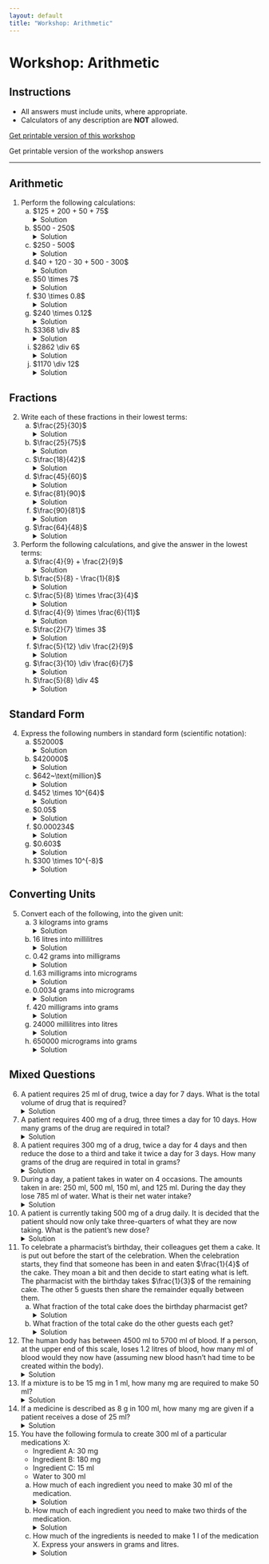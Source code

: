 ```yaml
---
layout: default
title: "Workshop: Arithmetic"
---
```


<h1>Workshop: Arithmetic</h1>

<div class="instructions">
    <h2>Instructions</h2>
    <ul>
        <li>All answers must include units, where appropriate.</li>
        <li>Calculators of any description are <strong>NOT</strong> allowed.</li>
    </ul>
</div>
<p><a href="pha4010y_ws.pdf">Get printable version of this workshop</a></p>
<p><a hfre="pha4010y_ws_answers.pdf">Get printable version of the workshop answers</a></p>
<hr>

<h2>Arithmetic</h2>
<ol>
    <li>Perform the following calculations:
        <ol type="a">
            <li>$125 + 200 + 50 + 75$
                <details class="solution-details">
                    <summary>Solution</summary>
                    <div class="solution-content">
                        <p>$125 + 200 + 50 + 75 = \textbf{450}$</p>
                    </div>
                </details>
            </li>
            <li>$500 - 250$
                <details class="solution-details">
                    <summary>Solution</summary>
                    <div class="solution-content">
                        <p>$500 - 250 = \textbf{250}$</p>
                    </div>
                </details>
            </li>
            <li>$250 - 500$
                <details class="solution-details">
                    <summary>Solution</summary>
                    <div class="solution-content">
                        <p>$250 - 500 = \textbf{-250}$</p>
                    </div>
                </details>
            </li>
            <li>$40 + 120 - 30 + 500 - 300$
                <details class="solution-details">
                    <summary>Solution</summary>
                    <div class="solution-content">
                        <p>$40 + 120 - 30 + 500 - 300 = \textbf{330}$</p>
                    </div>
                </details>
            </li>
            <li>$50 \times 7$
                <details class="solution-details">
                    <summary>Solution</summary>
                    <div class="solution-content">
                        <p>$50 \times 7 = \textbf{350}$</p>
                    </div>
                </details>
            </li>
            <li>$30 \times 0.8$
                <details class="solution-details">
                    <summary>Solution</summary>
                    <div class="solution-content">
                        <p>$30 \times 0.8 = \textbf{24}$</p>
                    </div>
                </details>
            </li>
            <li>$240 \times 0.12$
                <details class="solution-details">
                    <summary>Solution</summary>
                    <div class="solution-content">
                        <p>$240 \times 0.12 = \textbf{28.8}$</p>
                    </div>
                </details>
            </li>
            <li>$3368 \div 8$
                <details class="solution-details">
                    <summary>Solution</summary>
                    <div class="solution-content">
                        <p>$3368 \div 8 = \textbf{421}$</p>
                    </div>
                </details>
            </li>
            <li>$2862 \div 6$
                <details class="solution-details">
                    <summary>Solution</summary>
                    <div class="solution-content">
                        <p>$2862 \div 6 = \textbf{477}$</p>
                    </div>
                </details>
            </li>
            <li>$1170 \div 12$
                <details class="solution-details">
                    <summary>Solution</summary>
                    <div class="solution-content">
                        <p>$1170 \div 12 = \textbf{97.5}$</p>
                    </div>
                </details>
            </li>
        </ol>
    </li>
</ol>

<h2>Fractions</h2>
<ol start="2">
    <li>Write each of these fractions in their lowest terms:
        <ol type="a">
            <li>$\frac{25}{30}$
                <details class="solution-details">
                    <summary>Solution</summary>
                    <div class="solution-content">
                        <p>$\frac{25}{30} = \frac{5 \times 5}{5 \times 6} = \textbf{$\frac{5}{6}$}$</p>
                    </div>
                </details>
            </li>
            <li>$\frac{25}{75}$
                <details class="solution-details">
                    <summary>Solution</summary>
                    <div class="solution-content">
                        <p>$\frac{25}{75} = \frac{25 \times 1}{25 \times 3} = \textbf{$\frac{1}{3}$}$</p>
                    </div>
                </details>
            </li>
            <li>$\frac{18}{42}$
                <details class="solution-details">
                    <summary>Solution</summary>
                    <div class="solution-content">
                        <p>$\frac{18}{42} = \frac{6 \times 3}{6 \times 7} = \textbf{$\frac{3}{7}$}$</p>
                    </div>
                </details>
            </li>
            <li>$\frac{45}{60}$
                <details class="solution-details">
                    <summary>Solution</summary>
                    <div class="solution-content">
                        <p>$\frac{45}{60} = \frac{15 \times 3}{15 \times 4} = \textbf{$\frac{3}{4}$}$</p>
                    </div>
                </details>
            </li>
            <li>$\frac{81}{90}$
                <details class="solution-details">
                    <summary>Solution</summary>
                    <div class="solution-content">
                        <p>$\frac{81}{90} = \frac{9 \times 9}{9 \times 10} = \textbf{$\frac{9}{10}$}$</p>
                    </div>
                </details>
            </li>
            <li>$\frac{90}{81}$
                <details class="solution-details">
                    <summary>Solution</summary>
                    <div class="solution-content">
                        <p>$\frac{90}{81} = \frac{9 \times 10}{9 \times 9} = \textbf{$\frac{10}{9}$}$</p>
                    </div>
                </details>
            </li>
            <li>$\frac{64}{48}$
                <details class="solution-details">
                    <summary>Solution</summary>
                    <div class="solution-content">
                        <p>$\frac{64}{48} = \frac{16 \times 4}{16 \times 3} = \textbf{$\frac{4}{3}$}$</p>
                    </div>
                </details>
            </li>
        </ol>
    </li>
    <li>Perform the following calculations, and give the answer in the lowest terms:
        <ol type="a">
            <li>$\frac{4}{9} + \frac{2}{9}$
                <details class="solution-details">
                    <summary>Solution</summary>
                    <div class="solution-content">
                        <p>$\frac{4}{9} + \frac{2}{9} = \frac{4+2}{9} = \frac{6}{9} = \textbf{$\frac{2}{3}$}$</p>
                    </div>
                </details>
            </li>
            <li>$\frac{5}{8} - \frac{1}{8}$
                <details class="solution-details">
                    <summary>Solution</summary>
                    <div class="solution-content">
                        <p>$\frac{5}{8} - \frac{1}{8} = \frac{5-1}{8} = \frac{4}{8} = \textbf{$\frac{1}{2}$}$</p>
                    </div>
                </details>
            </li>
            <li>$\frac{5}{8} \times \frac{3}{4}$
                <details class="solution-details">
                    <summary>Solution</summary>
                    <div class="solution-content">
                        <p>$\frac{5}{8} \times \frac{3}{4} = \frac{5 \times 3}{8 \times 4} = \textbf{$\frac{15}{32}$}$</p>
                    </div>
                </details>
            </li>
            <li>$\frac{4}{9} \times \frac{6}{11}$
                <details class="solution-details">
                    <summary>Solution</summary>
                    <div class="solution-content">
                        <p>$\frac{4}{9} \times \frac{6}{11} = \frac{4 \times 6}{9 \times 11} = \frac{4 \times 2}{3 \times 11} = \textbf{$\frac{8}{33}$}$</p>
                    </div>
                </details>
            </li>
            <li>$\frac{2}{7} \times 3$
                <details class="solution-details">
                    <summary>Solution</summary>
                    <div class="solution-content">
                        <p>$\frac{2}{7} \times 3 = \frac{2}{7} \times \frac{3}{1} = \frac{2 \times 3}{7 \times 1} = \textbf{$\frac{6}{7}$}$</p>
                    </div>
                </details>
            </li>
            <li>$\frac{5}{12} \div \frac{2}{9}$
                <details class="solution-details">
                    <summary>Solution</summary>
                    <div class="solution-content">
                        <p>$\frac{5}{12} \div \frac{2}{9} = \frac{5}{12} \times \frac{9}{2} = \frac{5 \times 3}{4 \times 2} = \textbf{$\frac{15}{8}$}$</p>
                    </div>
                </details>
            </li>
            <li>$\frac{3}{10} \div \frac{6}{7}$
                <details class="solution-details">
                    <summary>Solution</summary>
                    <div class="solution-content">
                        <p>$\frac{3}{10} \div \frac{6}{7} = \frac{3}{10} \times \frac{7}{6} = \frac{3 \times 7}{10 \times 2} = \textbf{$\frac{7}{20}$}$</p>
                    </div>
                </details>
            </li>
            <li>$\frac{5}{8} \div 4$
                <details class="solution-details">
                    <summary>Solution</summary>
                    <div class="solution-content">
                        <p>$\frac{5}{8} \div 4 = \frac{5}{8} \times \frac{1}{4} = \frac{5 \times 1}{8 \times 4} = \textbf{$\frac{5}{32}$}$</p>
                    </div>
                </details>
            </li>
        </ol>
    </li>
</ol>

<h2>Standard Form</h2>
<ol start="4">
    <li>Express the following numbers in standard form (scientific notation):
        <ol type="a">
            <li>$52000$
                <details class="solution-details">
                    <summary>Solution</summary>
                    <div class="solution-content">
                        <p>$\textbf{$5.2 \times 10^{4}$}$</p>
                    </div>
                </details>
            </li>
            <li>$420000$
                <details class="solution-details">
                    <summary>Solution</summary>
                    <div class="solution-content">
                        <p>$\textbf{$4.2 \times 10^{5}$}$</p>
                    </div>
                </details>
            </li>
            <li>$642~\text{million}$
                <details class="solution-details">
                    <summary>Solution</summary>
                    <div class="solution-content">
                        <p>$642~\text{million} = 642 \times 10^{6} = \textbf{$6.42 \times 10^{8}$}$</p>
                    </div>
                </details>
            </li>
            <li>$452 \times 10^{64}$
                <details class="solution-details">
                    <summary>Solution</summary>
                    <div class="solution-content">
                        <p>$452 \times 10^{64} = 4.52 \times 10^{2} \times 10^{64} = \textbf{$4.52 \times 10^{66}$}$</p>
                    </div>
                </details>
            </li>
            <li>$0.05$
                <details class="solution-details">
                    <summary>Solution</summary>
                    <div class="solution-content">
                        <p>$\textbf{$5 \times 10^{-2}$}$</p>
                    </div>
                </details>
            </li>
            <li>$0.000234$
                <details class="solution-details">
                    <summary>Solution</summary>
                    <div class="solution-content">
                        <p>$\textbf{$2.34 \times 10^{-4}$}$</p>
                    </div>
                </details>
            </li>
            <li>$0.603$
                <details class="solution-details">
                    <summary>Solution</summary>
                    <div class="solution-content">
                        <p>$\textbf{$6.03 \times 10^{-1}$}$</p>
                    </div>
                </details>
            </li>
            <li>$300 \times 10^{-8}$
                <details class="solution-details">
                    <summary>Solution</summary>
                    <div class="solution-content">
                        <p>$300 \times 10^{-8} = 3 \times 10^{2} \times 10^{-8} = \textbf{$3 \times 10^{-6}$}$</p>
                    </div>
                </details>
            </li>
        </ol>
    </li>
</ol>

<h2>Converting Units</h2>
<ol start="5">
    <li>Convert each of the following, into the given unit:
        <ol type="a">
            <li>3 kilograms into grams
                <details class="solution-details">
                    <summary>Solution</summary>
                    <div class="solution-content">
                        <p>$3 \times 10^{3} = 3 \times 1000 = \textbf{3000 g}$</p>
                    </div>
                </details>
            </li>
            <li>16 litres into millilitres
                <details class="solution-details">
                    <summary>Solution</summary>
                    <div class="solution-content">
                        <p>$16 \times 10^{3} = 16 \times 1000 = \textbf{16000 ml}$</p>
                    </div>
                </details>
            </li>
            <li>0.42 grams into milligrams
                <details class="solution-details">
                    <summary>Solution</summary>
                    <div class="solution-content">
                        <p>$0.42 \times 10^{3} = 0.42 \times 1000 = \textbf{420 mg}$</p>
                    </div>
                </details>
            </li>
            <li>1.63 milligrams into micrograms
                <details class="solution-details">
                    <summary>Solution</summary>
                    <div class="solution-content">
                        <p>$1.63 \times 10^{3} = 1.63 \times 1000 = \textbf{1630 mcg}$</p>
                    </div>
                </details>
            </li>
            <li>0.0034 grams into micrograms
                <details class="solution-details">
                    <summary>Solution</summary>
                    <div class="solution-content">
                        <p>$0.0034 \times 10^{6} = 3.4 \times 10^{3} = \textbf{3400 mcg}$</p>
                    </div>
                </details>
            </li>
            <li>420 milligrams into grams
                <details class="solution-details">
                    <summary>Solution</summary>
                    <div class="solution-content">
                        <p>$420 \times 10^{-3} = 420 \div 1000 = \textbf{0.42 g}$</p>
                    </div>
                </details>
            </li>
            <li>24000 millilitres into litres
                <details class="solution-details">
                    <summary>Solution</summary>
                    <div class="solution-content">
                        <p>$24000 \times 10^{-3} = \textbf{24 l}$</p>
                    </div>
                </details>
            </li>
            <li>650000 micrograms into grams
                <details class="solution-details">
                    <summary>Solution</summary>
                    <div class="solution-content">
                        <p>$650000 \times 10^{-6} = \textbf{0.65 g}$</p>
                    </div>
                </details>
            </li>
        </ol>
    </li>
</ol>

<h2>Mixed Questions</h2>
<ol start="6">
    <li>A patient requires 25 ml of drug, twice a day for 7 days. What is the total volume of drug that is required?
        <details class="solution-details">
            <summary>Solution</summary>
            <div class="solution-content">
                <p>$25 \times 2 \times 7 = 50 \times 7 = \textbf{350 ml}$</p>
            </div>
        </details>
    </li>
    <li>A patient requires 400 mg of a drug, three times a day for 10 days. How many grams of the drug are required in total?
        <details class="solution-details">
            <summary>Solution</summary>
            <div class="solution-content">
                <p>$400 \times 3 \times 10 = 400 \times 30 = 12000~\text{mg} = \textbf{12 g}$</p>
            </div>
        </details>
    </li>
    <li>A patient requires 300 mg of a drug, twice a day for 4 days and then reduce the dose to a third and take it twice a day for 3 days. How many grams of the drug are required in total in grams?
        <details class="solution-details">
            <summary>Solution</summary>
            <div class="solution-content">
                <p>Initial period: $300 \times 2 \times 4 = 300 \times 8 = 2400~\text{mg}$</p>
                <p>Reduced dose: $300 \times \frac{1}{3} = 100~\text{mg}$</p>
                <p>Reduced period: $100 \times 2 \times 3 = 100 \times 6 = 600~\text{mg}$</p>
                <p>Total: $2400~\text{mg} + 600~\text{mg} = 3000~\text{mg} = \textbf{3 g}$</p>
            </div>
        </details>
    </li>
    <li>During a day, a patient takes in water on 4 occasions. The amounts taken in are: 250 ml, 500 ml, 150 ml, and 125 ml. During the day they lose 785 ml of water. What is their net water intake?
        <details class="solution-details">
            <summary>Solution</summary>
            <div class="solution-content">
                <p>$250 + 500 + 150 + 125 - 785 = 1025 - 785 = \textbf{240 ml}$</p>
            </div>
        </details>
    </li>
    <li>A patient is currently taking 500 mg of a drug daily. It is decided that the patient should now only take three-quarters of what they are now taking. What is the patient’s new dose?
        <details class="solution-details">
            <summary>Solution</summary>
            <div class="solution-content">
                <p>$\frac{3}{4} \times 500 = \frac{3 \times 500}{4} = \frac{1500}{4} = \textbf{375 mg}$</p>
            </div>
        </details>
    </li>
    <li>To celebrate a pharmacist’s birthday, their colleagues get them a cake. It is put out before the start of the celebration. When the celebration starts, they find that someone has been in and eaten $\frac{1}{4}$ of the cake. They moan a bit and then decide to start eating what is left. The pharmacist with the birthday takes $\frac{1}{3}$ of the remaining cake. The other 5 guests then share the remainder equally between them.
        <ol type="a">
            <li>What fraction of the total cake does the birthday pharmacist get?
                <details class="solution-details">
                    <summary>Solution</summary>
                    <div class="solution-content">
                        <p>Fraction at start of celebration is $1 - \frac{1}{4} = \frac{4}{4} - \frac{1}{4} = \frac{3}{4}$</p>
                        <p>Birthday pharmacist takes $\frac{1}{3} \times \frac{3}{4} = \frac{1 \times 3}{3 \times 4} = \frac{1 \times 1}{1 \times 4} = \textbf{$\frac{1}{4}$ of the total cake}$</p>
                    </div>
                </details>
            </li>
            <li>What fraction of the total cake do the other guests each get?
                <details class="solution-details">
                    <summary>Solution</summary>
                    <div class="solution-content">
                        <p>Birthday thief + birthday pharmacist has eaten $\frac{1}{4} + \frac{1}{4} = \frac{2}{4} = \frac{1}{2}$ of cake.</p>
                        <p>Remaining is $1 - \frac{1}{2} = \frac{2}{2} - \frac{1}{2} = \frac{1}{2}$ of the cake</p>
                        <p>5 guests share this: $\frac{1}{2} \div 5 = \frac{1}{2} \times \frac{1}{5} = \textbf{$\frac{1}{10}$ of the cake each}$</p>
                    </div>
                </details>
            </li>
        </ol>
    </li>
    <li>The human body has between 4500 ml to 5700 ml of blood. If a person, at the upper end of this scale, loses 1.2 litres of blood, how many ml of blood would they now have (assuming new blood hasn’t had time to be created within the body).
        <details class="solution-details">
            <summary>Solution</summary>
            <div class="solution-content">
                <p>$1.2~\text{l} = 1.2 \times 10^{3} = 1200~\text{ml}$</p>
                <p>$5700 - 1200 = \textbf{4500 ml}$ or $\textbf{4.5 l}$</p>
            </div>
        </details>
    </li>
    <li>If a mixture is to be 15 mg in 1 ml, how many mg are required to make 50 ml?
        <details class="solution-details">
            <summary>Solution</summary>
            <div class="solution-content">
                <p>$\frac{15}{1} \times 50 = \textbf{750 mg}$</p>
            </div>
        </details>
    </li>
    <li>If a medicine is described as 8 g in 100 ml, how many mg are given if a patient receives a dose of 25 ml?
        <details class="solution-details">
            <summary>Solution</summary>
            <div class="solution-content">
                <p>$\frac{8}{100} \times 25 = \frac{8 \times 25}{100} = \frac{200}{100} = 2~\text{g} = \textbf{2000 mg}$</p>
            </div>
        </details>
    </li>
    <li>You have the following formula to create 300 ml of a particular medications X:
        <ul>
            <li>Ingredient A: 30 mg</li>
            <li>Ingredient B: 180 mg</li>
            <li>Ingredient C: 15 ml</li>
            <li>Water to 300 ml</li>
        </ul>
        <ol type="a">
            <li>How much of each ingredient you need to make 30 ml of the medication.
                <details class="solution-details">
                    <summary>Solution</summary>
                    <div class="solution-content">
                        <p>Since Water to $\frac{300}{10} = 30~\text{ml}$ (a factor of 10 reduction), we divide each ingredient by 10:</p>
                        <p>Ingredient A: $\frac{30}{10} = \textbf{3 mg}$</p>
                        <p>Ingredient B: $\frac{180}{10} = \textbf{18 mg}$</p>
                        <p>Ingredient C: $\frac{15}{10} = \textbf{1.5 ml}$</p>
                    </div>
                </details>
            </li>
            <li>How much of each ingredient you need to make two thirds of the medication.
                <details class="solution-details">
                    <summary>Solution</summary>
                    <div class="solution-content">
                        <p>Ingredient A: $\frac{2}{3} \times 30 = \textbf{20 mg}$</p>
                        <p>Ingredient B: $\frac{2}{3} \times 180 = \textbf{120 mg}$</p>
                        <p>Ingredient C: $\frac{2}{3} \times 15 = \textbf{10 ml}$</p>
                        <p>Water to $\frac{2}{3} \times 300 = \textbf{200 ml}$</p>
                    </div>
                </details>
            </li>
            <li>How much of the ingredients is needed to make 1 l of the medication X. Express your answers in grams and litres.
                <details class="solution-details">
                    <summary>Solution</summary>
                    <div class="solution-content">
                        <p>Note that if we multiply the water by $\frac{10}{3}$ ($300 \times \frac{10}{3} = 1000~\text{ml} = 1~\text{l}$)</p>
                        <p>Then we have 1 litre:</p>
                        <p>Ingredient A: $\frac{10}{3} \times 30 = 100~\text{mg} = \textbf{0.1 g}$</p>
                        <p>Ingredient B: $\frac{10}{3} \times 180 = 600~\text{mg} = \textbf{0.6 g}$</p>
                        <p>Ingredient C: $\frac{10}{3} \times 15 = 50~\text{ml} = \textbf{0.05 l}$</p>
                    </div>
                </details>
            </li>
        </ol>
    </li>
</ol>
